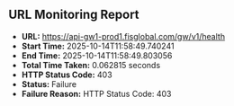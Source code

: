 ## URL Monitoring Report

- **URL:** https://api-gw1-prod1.fisglobal.com/gw/v1/health
- **Start Time:** 2025-10-14T11:58:49.740241
- **End Time:** 2025-10-14T11:58:49.803056
- **Total Time Taken:** 0.062815 seconds
- **HTTP Status Code:** 403
- **Status:** Failure
- **Failure Reason:** HTTP Status Code: 403
